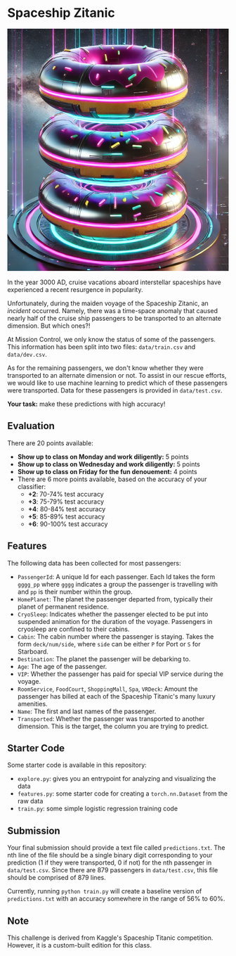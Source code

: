# Spaceship Zitanic

![The Spaceship Zitanic](images/spaceship.png)

In the year 3000 AD, cruise vacations aboard interstellar spaceships have experienced a recent resurgence in popularity. 

Unfortunately, during the maiden voyage of the Spaceship Zitanic, an _incident_ occurred. Namely, there was a time-space anomaly that caused nearly half of the cruise ship passengers to be transported to an alternate dimension. But which ones?!

At Mission Control, we only know the status of some of the passengers. This information has been split into two files: ```data/train.csv``` and ```data/dev.csv```.

As for the remaining passengers, we don't know whether they were transported to an alternate dimension or not. To assist in our rescue efforts, we would like to use machine learning to predict which of these passengers were transported. Data for these passengers is provided in ```data/test.csv```.

**Your task:** make these predictions with high accuracy!

## Evaluation

There are 20 points available:
- **Show up to class on Monday and work diligently:** 5 points
- **Show up to class on Wednesday and work diligently:** 5 points
- **Show up to class on Friday for the fun denouement:** 4 points
- There are 6 more points available, based on the accuracy of your classifier:
  - **+2**: 70-74% test accuracy
  - **+3**: 75-79% test accuracy
  - **+4**: 80-84% test accuracy
  - **+5**: 85-89% test accuracy
  - **+6**: 90-100% test accuracy


## Features

The following data has been collected for most passengers:

- ```PassengerId```: A unique Id for each passenger. Each Id takes the form ```gggg_pp``` where ```gggg``` indicates a group the passenger is travelling with and ```pp``` is their number within the group.
- ```HomePlanet```: The planet the passenger departed from, typically their planet of permanent residence.
- ```CryoSleep```: Indicates whether the passenger elected to be put into suspended animation for the duration of the voyage. Passengers in cryosleep are confined to their cabins.
- ```Cabin```: The cabin number where the passenger is staying. Takes the form ```deck/num/side```, where ```side``` can be either ```P``` for Port or ```S``` for Starboard.
- ```Destination```: The planet the passenger will be debarking to.
- ```Age```: The age of the passenger.
- ```VIP```: Whether the passenger has paid for special VIP service during the voyage.
- ```RoomService```, ```FoodCourt```, ```ShoppingMall```, ```Spa```, ```VRDeck```: Amount the passenger has billed at each of the Spaceship Titanic's many luxury amenities.
- ```Name```: The first and last names of the passenger.
- ```Transported```: Whether the passenger was transported to another dimension. This is the target, the column you are trying to predict.


## Starter Code

Some starter code is available in this repository:

- ```explore.py```: gives you an entrypoint for analyzing and visualizing the data
- ```features.py```: some starter code for creating a ```torch.nn.Dataset``` from the raw data
- ```train.py```: some simple logistic regression training code


## Submission

Your final submission should provide a text file called ```predictions.txt```. The nth line of the file should be a single binary digit corresponding to your prediction (1 if they were transported, 0 if not) for the nth passenger in ```data/test.csv```. Since there are 879 passengers in ```data/test.csv```, this file should be comprised of 879 lines.

Currently, running ```python train.py``` will create a baseline version of ```predictions.txt``` with an accuracy somewhere in the range of 56% to 60%. 


## Note

This challenge is derived from Kaggle's Spaceship Titanic competition. However, it is a custom-built edition for this class.
